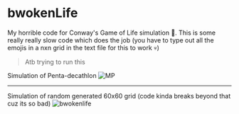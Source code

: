 # bwokenLife
My horrible code for Conway's Game of Life simulation 🫠. This is some really really slow code which does the job (you have to type out all the emojis in a nxn grid in the text file for this to work 💀)

> Atb trying to run this

Simulation of Penta-decathlon
![MP](https://github.com/bwaklog/bwokenLife/assets/91192289/ba9a9686-4507-4f9d-96eb-73cb4f987ef5)

---

Simulation of random generated 60x60 grid (code kinda breaks beyond that cuz its so bad)
![bwokenlife](https://github.com/bwaklog/bwokenLife/assets/91192289/4e2dcab2-5a33-4132-bf66-bb5d36d22266)

